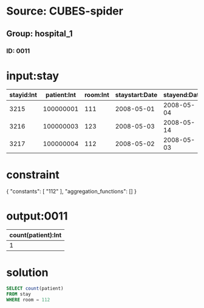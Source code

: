 # Source: CUBES-spider
## Group: hospital_1
### ID: 0011

# input:stay

| stayid:Int | patient:Int | room:Int | staystart:Date | stayend:Date |
|---|---|---|---|---|
| 3215 | 100000001 | 111 | 2008-05-01 | 2008-05-04 |
| 3216 | 100000003 | 123 | 2008-05-03 | 2008-05-14 |
| 3217 | 100000004 | 112 | 2008-05-02 | 2008-05-03 |

# constraint

{
  "constants": [
    "112"
  ],
  "aggregation_functions": []
}

# output:0011

| count(patient):Int |
|---|
| 1 |

# solution

```sql
SELECT count(patient)
FROM stay
WHERE room = 112
```
